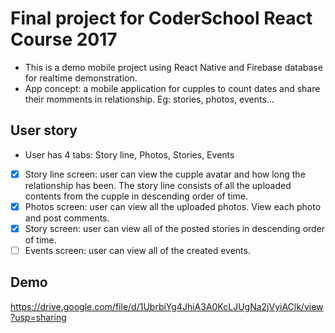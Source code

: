 # Final project for CoderSchool React Course 2017

- This is a demo mobile project using React Native and Firebase database for realtime demonstration.
- App concept: a mobile application for cupples to count dates and share their momments in relationship. Eg: stories, photos, events...

## User story

- User has 4 tabs: Story line, Photos, Stories, Events
- [x] Story line screen: user can view the cupple avatar and how long the relationship has been. The story line consists of all the uploaded contents from the cupple in descending order of time.
- [x] Photos screen: user can view all the uploaded photos. View each photo and post comments.
- [x] Story screen: user can view all of the posted stories in descending order of time.
- [ ] Events screen: user can view all of the created events.

## Demo
https://drive.google.com/file/d/1UbrbiYg4JhiA3A0KcLJUgNa2jVyiAClk/view?usp=sharing
